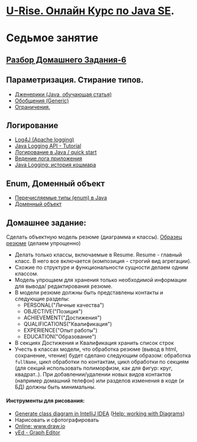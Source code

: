 # <a href="http://java.u-rise.com/">U-Rise. Онлайн Курс по Java SE</a>.
# Седьмое занятие

## [Разбор Домашнего Задания-6](lesson6.md#Домашнее-задание)

## Параметризация. Стирание типов.
- <a href="http://www.quizful.net/post/java-generics-tutorial">Дженерики (Java, обучающая статья)</a>
- <a href="http://developer.alexanderklimov.ru/android/java/generic.php">Обобщения (Generic)</a>
- <a href="http://docs.oracle.com/javase/tutorial/java/generics/restrictions.html">Ограничения.</a>

## Логирование
-  <a href="https://logging.apache.org/">Log4J (Apache logging)</a>
-  <a href="http://www.vogella.com/tutorials/Logging/article.html">Java Logging API - Tutorial</a>
- <a href="https://habrahabr.ru/post/130195/">Логирование в Java / quick start</a>
- <a href="http://skipy.ru/useful/logging.html">Ведение лога приложения</a>
- <a href="http://habrahabr.ru/post/113145/">Java Logging: история кошмара</a>

## Enum, Доменный объект
- <a href="http://easy-code.ru/lesson/enum-types-java">Перечисляемые типы (enum) в Java</a>
- <a href="https://ru.wikipedia.org/wiki/Доменный_объект">Доменный объект</a>

## Домашнее задание: 
Cделать объектную модель резюме (диаграмма и классы). <a href="http://u-rise.com/teacherofjava.pdf">Образец резюме</a> (делаем упрощенно)
  - Делать только классы, включаемые в Resume. Resume - главный класс. В него все включается (композиция - строгий вид агрегации).
  - Схожие по структуре и функциональности сущности делаем одним классом.
  - Модель упрощаем для хранения только необходимой информации для вывода/ редактирования резюме.
  - В модели резюме должны быть представлены контакты и следующие разделы:
    - PERSONAL("Личные качества")
    - OBJECTIVE("Позиция")
    - ACHIEVEMENT("Достижения")
    - QUALIFICATIONS("Квалификация")
    - EXPERIENCE("Опыт работы")
     - EDUCATION("Образование")
  - В секциях Достижения и Квалификация хранить список строк
  - Учесть в классах модели, что обработка резюме (вывод в html, сохранение, чтение) будет сделано следующим образом:
обработка `fullName`, цикл обработки по контактам, цикл обработки по секциям (для секций использовать полиморфизм, как для фигур: круг, квадрат..).
При добавлении/удалении новых видов контактов (например домашний телефон) или разделов изменения в коде (и БД) должны быть минимальны.

#### Инструменты для рисования:

- <a href="http://stackoverflow.com/questions/8942751/use-intellij-to-generate-class-diagram#26926334">Generate class diagram in IntelliJ IDEA</a> (<a href="https://www.jetbrains.com/help/idea/2016.1/working-with-diagrams.html?origin=old_help">Help: working with Diagrams</a>)
- Нарисовать и сфотографировать
- <a href="http://www.draw.io">Online: www.draw.io</a>
- <a href="https://www.yworks.com/">yEd - Graph Editor</a>
